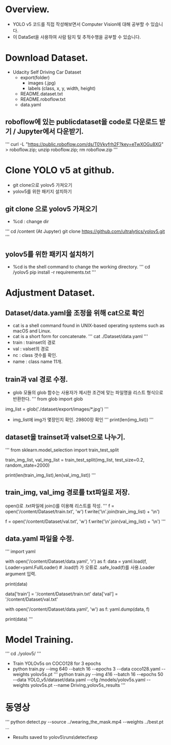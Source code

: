# Overview.
- YOLO v5 코드를 직접 작성해보면서 Computer Vision에 대해 공부할 수 있습니다.
- 이 DataSet을 사용하여 사람 탐지 및 추적수행을 공부할 수 있습니다.

# Download Dataset.
- Udacity Self Driving Car Dataset
  - export(folder)
    - images (.jpg)
    - labels (class, x, y, width, height)
  - README.dataset.txt
  - README.roboflow.txt
  - data.yaml

## roboflow에 있는 publicdataset을 code로 다운로드 받기 / Jupyter에서 다운받기.
'''
curl -L "https://public.roboflow.com/ds/T0Vkvfrh2F?key=eTwXOGu8XG" > roboflow.zip; unzip roboflow.zip; rm roboflow.zip
'''

# Clone YOLO v5 at github.
- git clone으로 yolov5 가져오기
- yolov5를 위한 패키지 설치하기

## git clone 으로 yolov5 가져오기
- %cd : change dir

'''
cd /content (At Jupyter)
git clone https://github.com/ultralytics/yolov5.git
'''

## yolov5를 위한 패키지 설치하기
- %cd is the shell command to change the working directory.
'''
cd /yolov5 
pip install -r requirements.txt
'''

# Adjustment Dataset.

## Dataset/data.yaml을 조정을 위해 cat으로 확인
- cat is a shell command found in UNIX-based operating systems such as macOS and Linux.
- cat is a short form for concatenate.
'''
cat ./Dataset/data.yaml
'''
- train : trainset의 경로
- val : valset의 경로
- nc : class 갯수를 확인.
- name : class name 11개.

## train과 val 경로 수정.
- glob 모듈의 glob 함수는 사용자가 제시한 조건에 맞는 파일명을 리스트 형식으로 반환한다.
'''
from glob import glob  

img_list = glob('./dataset/export/images/*.jpg')
'''
- img_list에 img가 몇장인지 확인. 29800장 확인
'''
print(len(img_list))
'''

## dataset을 trainset과 valset으로 나누기.
'''
from sklearn.model_selection import train_test_split

train_img_list, val_img_list = train_test_split(img_list, test_size=0.2, random_state=2000)

print(len(train_img_list),len(val_img_list))
'''

## train_img, val_img 경로를 txt파일로 저장.

open()로 .txt파일에 join()를 이용해 리스트를 작성.
'''
f = open('/content/Dataset/train.txt', 'w')
f.write('\n'.join(train_img_list) + '\n')

f = open('/content/Dataset/val.txt', 'w')
f.write('\n'.join(val_img_list) + '\n')
'''

## data.yaml 파일을 수정.
'''
import yaml

with open('/content/Dataset/data.yaml', 'r') as f:
  data = yaml.load(f, Loader=yaml.FullLoader)    # .load(f) 가 오류로 .safe_load(f)를 사용.Loader argument 입력.

print(data)

data['train'] = '/content/Dataset/train.txt'
data['val'] = '/content/Dataset/val.txt'

with open('/content/Dataset/data.yaml', 'w') as f:
  yaml.dump(data, f)

print(data)
'''

# Model Training.
'''
cd ./yolov5/
'''
- Train YOLOv5s on COCO128 for 3 epochs
- python train.py --img 640 --batch 16 --epochs 3 --data coco128.yaml --weights yolov5s.pt
'''
python train.py --img 416 --batch 16 --epochs 50 --data YOLO_v5/dataset/data.yaml --cfg /models/yolov5s.yaml --weights yolov5s.pt --name Driving_yolov5s_results
'''

# 동영상
'''
python detect.py --source ../wearing_the_mask.mp4 --weights ../best.pt
...

- Results saved to yolov5\runs\detect\exp